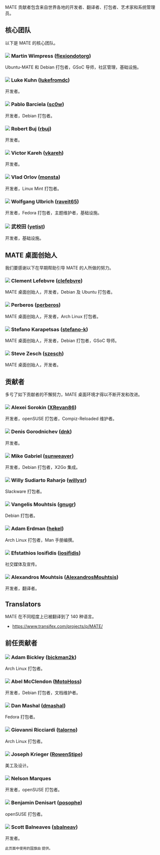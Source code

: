<!--
.. link:
.. description:
.. tags:
.. date: 2011-12-05 07:25:21
.. title: 团队
.. slug: team
-->

MATE 贡献者包含来自世界各地的开发者、翻译者、打包者、艺术家和系统管理员。

## 核心团队

以下是 MATE 的核心团队。

### ![](/assets/img/flags/32/United%20Kingdom\(Great%20Britain\).png) Martin Wimpress ([flexiondotorg](https://github.com/flexiondotorg))

Ubuntu-MATE 和 Debian 打包者，GSoC 导师，社区管理，基础设施。

### ![](/assets/img/flags/32/USA.png) Luke Kuhn ([lukefromdc](https://github.com/lukefromdc))

开发者。

### ![](/assets/img/flags/32/Galicia.png) Pablo Barciela ([sc0w](https://github.com/sc0w))

开发者，Debian 打包者。

### ![](/assets/img/flags/32/Catalonia.png) Robert Buj ([rbuj](https://github.com/rbuj))

开发者。

### ![](/assets/img/flags/32/Puerto%20Rico.png) Victor Kareh ([vkareh](https://github.com/vkareh))

开发者。

### ![](/assets/img/flags/32/Russian%20Federation.png) Vlad Orlov ([monsta](https://github.com/monsta))

开发者，Linux Mint 打包者。

### ![](/assets/img/flags/32/Germany.png) Wolfgang Ulbrich ([raveit65](https://github.com/raveit65))

开发者，Fedora 打包者，主题维护者，基础设施。

### ![](/assets/img/flags/32/China.png) 武校田 ([yetist](https://github.com/yetist))

开发者，基础设施。



## MATE 桌面创始人

我们要感谢以下在早期帮助引导 MATE 的人所做的努力。

### ![](/assets/img/flags/32/France.png) Clement Lefebvre ([clefebvre](https://github.com/clefebvre))

MATE 桌面创始人，开发者，Debian 及 Ubuntu 打包者。

### ![](/assets/img/flags/32/Argentina.png) Perberos ([perberos](https://github.com/perberos))

MATE 桌面创始人，开发者，Arch Linux 打包者。

### ![](/assets/img/flags/32/Italy.png) Stefano Karapetsas ([stefano-k](https://github.com/stefano-k))

MATE 桌面创始人，开发者，Debian 打包者，GSoC 导师。

### ![](/assets/img/flags/32/USA.png) Steve Zesch ([szesch](https://github.com/szesch))

MATE 桌面创始人，开发者。



## 贡献者

多亏了如下贡献者的不懈努力，MATE 桌面环境才得以不断开发和改进。

### ![](/assets/img/flags/32/Russian%20Federation.png) Alexei Sorokin ([XRevan86](https://github.com/XRevan86))

开发者，openSUSE 打包者，Compiz-Reloaded 维护者。

### ![](/assets/img/flags/32/Russian%20Federation.png) Denis Gorodnichev ([dnk](https://github.com/dnk))

开发者。

### ![](/assets/img/flags/32/Germany.png) Mike Gabriel ([sunweaver](https://github.com/sunweaver))

开发者，Debian 打包者，X2Go 集成。

### ![](/assets/img/flags/32/Indonesia.png) Willy Sudiarto Raharjo ([willysr](https://github.com/willysr))

Slackware 打包者。

### ![](/assets/img/flags/32/Greece.png) Vangelis Mouhtsis ([gnugr](https://github.com/gnugr))

Debian 打包者。

### ![](/assets/img/flags/32/USA.png) Adam Erdman ([hekel](https://github.com/hekel))

Arch Linux 打包者，Man 手册编撰。

### ![](/assets/img/flags/32/Greece.png) Efstathios Iosifidis ([iosifidis](https://github.com/iosifidis))

社交媒体及宣传。

### ![](/assets/img/flags/32/Greece.png) Alexandros Mouhtsis ([AlexandrosMouhtsis](https://github.com/AlexandrosMouhtsis))

开发者，翻译者。



## Translators

MATE 在不同程度上已被翻译到了 140 种语言。

  * <https://www.transifex.com/projects/p/MATE/>



## 前任贡献者

### ![](/assets/img/flags/32/USA.png) Adam Bickley ([bickman2k](https://github.com/bickman2k))

Arch Linux 打包者。

### ![](/assets/img/flags/32/USA.png) Abel McClendon ([MotoHoss](https://github.com/MotoHoss))

开发者，Debian 打包者，文档维护者。

### ![](/assets/img/flags/32/USA.png) Dan Mashal ([dmashal](https://github.com/dmashal))

Fedora 打包者。

### ![](/assets/img/flags/32/Italy.png) Giovanni Ricciardi ([talorno](https://github.com/talorno))

Arch Linux 打包者。

### ![](/assets/img/flags/32/USA.png) Joseph Krieger ([RowenStipe](https://github.com/RowenStipe))

美工及设计。

### ![](/assets/img/flags/32/Portugal.png) Nelson Marques

开发者，openSUSE 打包者。

### ![](/assets/img/flags/32/France.png) Benjamin Denisart ([posophe](https://github.com/posophe))

openSUSE 打包者。

### ![](/assets/img/flags/32/Canada.png) Scott Balneaves ([sbalneav](https://github.com/sbalneav))

开发者。



<small>
此页面中使用的国旗由 <http://www.icondrawer.com> 提供。
</small>
